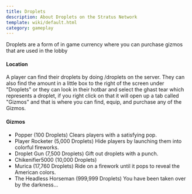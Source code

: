 ```yaml
---
title: Droplets
description: About Droplets on the Stratus Network
template: wiki/default.html
category: gameplay
---
```


Droplets are a form of in game currency where you can purchase gizmos that are used in the lobby

#### Location

A player can find their droplets by doing /droplets on the server. They can also find the amount in a little box to the right of the screen under "Droplets" or they can look in their hotbar and select the ghast tear which represents a droplet, if you right click on that it will open up a tab called "Gizmos" and that is where you can find, equip, and purchase any of the Gizmos.

#### Gizmos

- Popper (100 Droplets) Clears players with a satisfying pop.
- Player Rocketer (5,000 Droplets) Hide players by launching them into colorful fireworks.
- Droplet Gun (7,500 Droplets) Gift out droplets with a punch.
- Chikenifier5000 (10,000 Droplets)
- Murica (17,760 Droplets) Ride on a firework until it pops to reveal the American colors.
- The Headless Horseman (999,999 Droplets) You have been taken over by the darkness...
